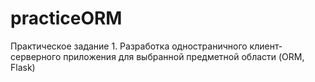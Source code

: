 # practiceORM
Практическое задание 1. Разработка одностраничного клиент-серверного приложения для выбранной предметной области (ORM, Flask)
